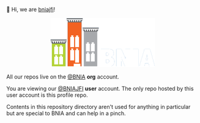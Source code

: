 👋 Hi, we are [bniajfi](https://bniajfi.org/)!

<div align="center">
  <img src="https://raw.githubusercontent.com/bniajfi/bniajfi/main/bnia_logo_new.png" alt="Logo">
</div>

All our repos live on the [@BNIA](https://github.com/bnia) __org__ account.

You are viewing our [@BNIAJFI](https://github.com/bniajfi) __user__ account. The only repo hosted by this user account is this profile repo. 

Contents in this repository directory aren't used for anything in particular but are special to BNIA and can help in a pinch. 
